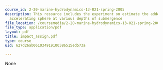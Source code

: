 ```yaml
---
course_id: 2-20-marine-hydrodynamics-13-021-spring-2005
description: This resource includes the experiment on estimate the added mass of an
  accelerating sphere at various depths of submergence
file_location: /coursemedia/2-20-marine-hydrodynamics-13-021-spring-2005/627d26ab061034919100586515ed573a_impact_assign.pdf
file_type: application/pdf
layout: pdf
title: impact_assign.pdf
type: course
uid: 627d26ab061034919100586515ed573a

---
```

None